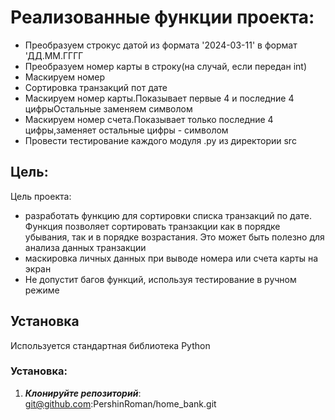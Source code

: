 # Реализованные функции проекта:
- Преобразуем строкус датой из формата '2024-03-11' в формат 'ДД.ММ.ГГГГ
- Преобразуем номер карты в строку(на случай, если передан int)
- Маскируем номер
- Сортировка транзакций пот дате
- Маскируем номер карты.Показывает первые 4 и последние 4 цифрыОстальные заменяем символом
- Маскируем номер счета.Показывает только последние 4 цифры,заменяет остальные цифры - символом
- Провести тестирование каждого модуля .py из директории src

## Цель: 
Цель проекта:
- разработать функцию для сортировки списка транзакций по дате.
Функция позволяет сортировать транзакции как в порядке убывания, так и в порядке возрастания.
Это может быть полезно для анализа данных транзакции
- маскировка личных данных при выводе номера или счета карты на экран
- Не допустит багов функций, используя тестирование в ручном режиме

## Установка
Используется стандартная библиотека Python

### Установка:
1. ***Клонируйте репозиторий***:
    git@github.com:PershinRoman/home_bank.git

